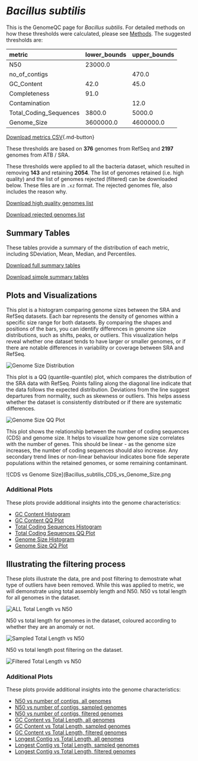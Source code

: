 # *Bacillus subtilis*

This is the GenomeQC page for *Bacillus subtilis*. For detailed methods on how these thresholds were calculated, please see [Methods](../../methods.md).
The suggested thresholds are: 

| metric                 | lower_bounds   | upper_bounds   |
|:-----------------------|:---------------|:---------------|
| N50                    | 23000.0        |                |
| no_of_contigs          |                | 470.0          |
| GC_Content             | 42.0           | 45.0           |
| Completeness           | 91.0           |                |
| Contamination          |                | 12.0           |
| Total_Coding_Sequences | 3800.0         | 5000.0         |
| Genome_Size            | 3600000.0      | 4600000.0      |

[Download metrics CSV](Bacillus_subtilis_metrics.csv){.md-button}


These thresholds are based on **376** genomes from RefSeq and **2197** genomes from ATB / SRA.

These thresholds were applied to all the bacteria dataset, which resulted in removing **143** and retaining **2054**.
The list of genomes retained (i.e. high quality) and the list of genomes rejected (filtered) can be downloaded below. These files are in `.xz` format. The rejected genomes file, also includes the reason why.

[Download high quality genomes list](Bacillus_subtilis_high_quality_genomes.csv.xz)


[Download rejected genomes list](Bacillus_subtilis_filtered_out_genomes.csv.xz)



## Summary Tables
These tables provide a summary of the distribution of each metric, including SDeviation, Mean, Median, and Percentiles.

[Download full summary tables](summary.csv)

[Download simple summary tables](selected_summary.csv)

## Plots and Visualizations

This plot is a histogram comparing genome sizes between the SRA and RefSeq datasets. Each bar represents the density of genomes within a specific size range for both datasets. By comparing the shapes and positions of the bars, you can identify differences in genome size distributions, such as shifts, peaks, or outliers. This visualization helps reveal whether one dataset tends to have larger or smaller genomes, or if there are notable differences in variability or coverage between SRA and RefSeq.

![Genome Size Distribution](Genome_Size_refseq_histogram_kde.png)

This plot is a QQ (quantile-quantile) plot, which compares the distribution of the SRA data with RefSeq. Points falling along the diagonal line indicate that the data follows the expected distribution. Deviations from the line suggest departures from normality, such as skewness or outliers. This helps assess whether the dataset is consistently distributed or if there are systematic differences.

![Genome Size QQ Plot](Genome_Size_refseq_qqplot.png)

This plot shows the relationship between the number of coding sequences (CDS) and genome size. It helps to visualize how genome size correlates with the number of genes. This should be linear - as the genome size increases, the number of coding sequences should also increase. Any secondary trend lines or non-linear behaviour indicates bone fide seperate populations within the retained genomes, or some remaining contaminant. 

![CDS vs Genome Size](Bacillus_subtilis_CDS_vs_Genome_Size.png

### Additional Plots

These plots provide additional insights into the genome characteristics:

- [GC Content Histogram](GC_Content_refseq_histogram_kde.png)
- [GC Content QQ Plot](GC_Content_refseq_qqplot.png)
- [Total Coding Sequences Histogram](Total_Coding_Sequences_refseq_histogram_kde.png)
- [Total Coding Sequences QQ Plot](Total_Coding_Sequences_refseq_qqplot.png)
- [Genome Size Histogram](Genome_Size_refseq_histogram_kde.png)
- [Genome Size QQ Plot](Genome_Size_refseq_qqplot.png)
## Illustrating the filtering process
These plots illustrate the data, pre and post filtering to demostrate what type of outliers have been removed. While this was applied to metric, we will demonstrate using total assembly length and N50.
N50 vs total length for all genomes in the dataset.

![ALL Total Length vs N50](Bacillus_subtilis_all_total_length_N50.png)

N50 vs total length for genomes in the dataset, coloured according to whether they are an anomaly or not.

![Sampled Total Length vs N50](Bacillus_subtilis_sample_total_length_N50.png)

N50 vs total length post filtering on the dataset.

![Filtered Total Length vs N50](Bacillus_subtilis_filt_total_length_N50.png)

### Additional Plots

These plots provide additional insights into the genome characteristics:

- [N50 vs number of contigs, all genomes](Bacillus_subtilis_all_N50_number.png)
- [N50 vs number of contigs, sampled genomes](Bacillus_subtilis_sample_N50_number.png)
- [N50 vs number of contigs, filtered genomes](Bacillus_subtilis_filt_N50_number.png)
- [GC Content vs Total Length, all genomes](Bacillus_subtilis_all_total_length_GC_Content.png)
- [GC Content vs Total Length, sampled genomes](Bacillus_subtilis_sample_total_length_GC_Content.png)
- [GC Content vs Total Length, filtered genomes](Bacillus_subtilis_filt_total_length_GC_Content.png)
- [Longest Contig vs Total Length, all genomes](Bacillus_subtilis_all_total_length_longest.png)
- [Longest Contig vs Total Length, sampled genomes](Bacillus_subtilis_sample_total_length_longest.png)
- [Longest Contig vs Total Length, filtered genomes](Bacillus_subtilis_filt_total_length_longest.png)
